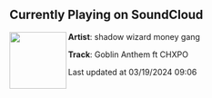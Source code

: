 ## Currently Playing on SoundCloud

[<img align="left" width="100" src="https://i1.sndcdn.com/artworks-Ey5KWx6TvAAmesGh-ziJf2A-t500x500.jpg">](https://soundcloud.com/shadowwizardmoneygang13/goblin-anthem)

**Artist**: shadow wizard money gang 

**Track**: Goblin Anthem ft CHXPO

Last updated at 03/19/2024 09:06
